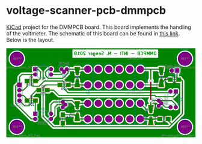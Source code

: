 # voltage-scanner-pcb-dmmpcb

[KiCad](http://kicad-pcb.org/) project for the DMMPCB board. This board implements the handling of the voltmeter. The schematic of this board can be found in [this link](export/DMMPCB.pdf). Below is the layout.

![Layout](export/DMMPCB-brd.svg)